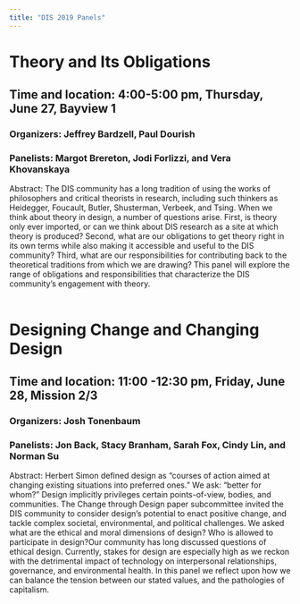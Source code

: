 ```yaml
---
title: "DIS 2019 Panels"
---
```


# Theory and Its Obligations</br>
## Time and location: 4:00-5:00 pm, Thursday, June 27, Bayview 1 </br>
### Organizers: Jeffrey Bardzell, Paul Dourish </br>
### Panelists: Margot Brereton, Jodi Forlizzi, and Vera Khovanskaya </br>
Abstract: The DIS community has a long tradition of using the works of philosophers and critical theorists in research, including such thinkers as Heidegger, Foucault, Butler, Shusterman, Verbeek, and Tsing. When we think about theory in design, a number of questions arise. First, is theory only ever imported, or can we think about DIS research as a site at which theory is produced? Second, what are our obligations to get theory right in its own terms while also making it accessible and useful to the DIS community? Third, what are our responsibilities for contributing back to the theoretical traditions from which we are drawing? This panel will explore the range of obligations and responsibilities that characterize the DIS community’s engagement with theory.</br>
</br>

# Designing Change and Changing Design</br>
## Time and location: 11:00 -12:30 pm, Friday, June 28, Mission 2/3</br>
### Organizers: Josh Tonenbaum</br>
### Panelists: Jon Back, Stacy Branham, Sarah Fox, Cindy Lin, and Norman Su</br>
Abstract: Herbert Simon defined design as “courses of action aimed at changing existing situations into preferred ones.” We ask: “better for whom?” Design implicitly privileges certain points-of-view, bodies, and communities. The Change through Design paper subcommittee invited the DIS community to consider design’s potential to enact positive change, and tackle complex societal, environmental, and political challenges. We asked what are the ethical and moral dimensions of design? Who is allowed to participate in design?Our community has long discussed questions of ethical design. Currently, stakes for design are especially high as we reckon with the detrimental impact of technology on interpersonal relationships, governance, and environmental health. In this panel we reflect upon how we can balance the tension between our stated values, and the pathologies of capitalism.

